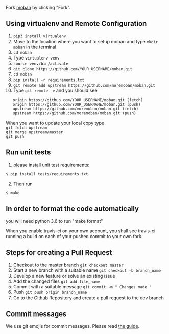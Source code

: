 Fork [moban](https://github.com/moremoban/moban) by clicking "Fork".

## Using virtualenv and Remote Configuration
1. `pip3 install virtualenv`
2. Move to the location where you want to setup moban and type `mkdir moban` in the terminal
3. `cd moban`
3. Type `virtualenv venv`
4. `source venv/bin/activate`
5. `git clone https://github.com/YOUR_USERNAME/moban.git`
6. `cd moban`
7. `pip install -r requirements.txt`
8. `git remote add upstream https://github.com/moremoban/moban.git`
9. Type ` git remote -v ` and you should see <br>
```
   origin https://github.com/YOUR_USERNAME/moban.git (fetch)
   origin https://github.com/YOUR_USERNAME/moban.git (push) 
   upstream https://github.com/moremoban/moban.git (fetch)
   upstream https://github.com/moremoban/moban.git (push)
```

When you want to update your local copy type <br> `git fetch upstream` <br> `git merge upstream/master` <br> `git push`

## Run unit tests

1. please install unit test requirements:

```
$ pip install tests/requirements.txt
```

2. Then run

```
$ make
```

##  In order to format the code automatically

you will need python 3.6 to run "make format"

When you enable travis-ci on your own account, you shall see travis-ci running a build on each of your pushed commit to your own fork.

## Steps for creating a Pull Request
1. Checkout to the master branch `git checkout master`
3. Start a new branch with a suitable name `git checkout -b branch_name`
4. Develop a new feature or solve an existing issue 
5. Add the changed files `git add file_name`
6. Commit with a suitable message `git commit -m " Changes made "`
7. Push `git push origin branch_name`
8. Go to the Github Repository and create a pull request to the dev branch

## Commit messages

We use git emojis for commit messages. Please read [the guide](https://github.com/slashsBin/styleguide-git-commit-message).
